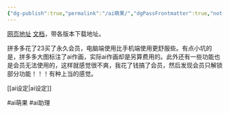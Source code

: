 ```yaml
---
{"dg-publish":true,"permalink":"/ai萌果/","dgPassFrontmatter":true,"noteIcon":""}
---
```



[网页地址](https://ai.wuaikuwan.com/)
[文档](https://docs.qq.com/doc/DS1RTeVRlTm1WekpF)，带各版本下载地址。

拼多多花了23买了永久会员，电脑端使用比手机端使用更舒服些。有点小坑的是，拼多多大图标注了ai作画，实际ai作画却是另算费用的。此外还有一些功能也是会员无法使用的，这样就感觉很不爽，我花了钱搞了会员，然后发现会员只解锁部分功能！！！有种上当的感觉。





[[ai设定\|ai设定]]

#ai萌果 #ai助理 